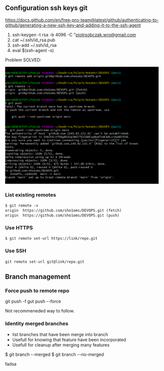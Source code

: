 
## Configuration ssh keys git

https://docs.github.com/en/free-pro-team@latest/github/authenticating-to-github/generating-a-new-ssh-key-and-adding-it-to-the-ssh-agent


1. ssh-keygen -t rsa -b 4096 -C "piotrsobczak.wro@gmail.com
2. cat  ~/.ssh/id_rsa.pub
3. ssh-add ~/.ssh/id_rsa
4. eval $(ssh-agent -s)

Problem SOLVED:
<p align="left">
  <img src="./screens/1.JPG" width="500" title="Problem solved">
</p>

### List existing remotes
```
$ git remote -v
origin  https://github.com/sho1oms/DEVOPS.git (fetch)
origin  https://github.com/sho1oms/DEVOPS.git (push)
```
### Use HTTPS

```
$ git remote set-url https://link/repo.git
```
### Use SSH

```
git remote set-url git@link/repo.git
```

## Branch management


### Force push to remote repo

git push -f
gut push --force

Not recommeneded way to follow.

### Identity merged branches

* list branches that have been merge into  branch
* Usefull for knowing that feature have been incorporated
* Usefull for cleanup after merging many features


$ git branch --merged
$ git branch --no-merged

fadsa